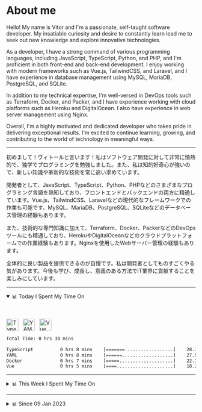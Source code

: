 # About me

Hello! My name is Vitor and I'm a passionate, self-taught software developer. My insatiable curiosity and desire to constantly learn lead me to seek out new knowledge and explore innovative technologies.

As a developer, I have a strong command of various programming languages, including JavaScript, TypeScript, Python, and PHP, and I'm proficient in both front-end and back-end development. I enjoy working with modern frameworks such as Vue.js, TailwindCSS, and Laravel, and I have experience in database management using MySQL, MariaDB, PostgreSQL, and SQLite.

In addition to my technical expertise, I'm well-versed in DevOps tools such as Terraform, Docker, and Packer, and I have experience working with cloud platforms such as Heroku and DigitalOcean. I also have experience in web server management using Nginx.

Overall, I'm a highly motivated and dedicated developer who takes pride in delivering exceptional results. I'm excited to continue learning, growing, and contributing to the world of technology in meaningful ways.

------

初めまして！ヴィトールと言います！私はソフトウェア開発に対して非常に情熱的で、独学でプログラミングを勉強しました。また、私は知的好奇心が強いので、新しい知識や革新的な技術を常に追い求めています。

開発者として、JavaScript、TypeScript、Python、PHPなどのさまざまなプログラミング言語を熟知しており、フロントエンドとバックエンドの両方に精通しています。Vue.js、TailwindCSS、Laravelなどの現代的なフレームワークでの作業も可能です。MySQL、MariaDB、PostgreSQL、SQLiteなどのデータベース管理の経験もあります。

また、技術的な専門知識に加えて、Terraform、Docker、PackerなどのDevOpsツールにも精通しており、HerokuやDigitalOceanなどのクラウドプラットフォームでの作業経験もあります。Nginxを使用したWebサーバー管理の経験もあります。

全体的に良い製品を提供できるのが自慢です。私は開発者としてものすごくやる気があります。今後も学び、成長し、意義のある方法でIT業界に貢献することを楽しみにしています。

------

<!-- ## 📊 Today I Spent My Time On -->

<details open>
<summary>📊 Today I Spent My Time On</summary>

&nbsp;

<!--DEVTIMER:TODAY:START-->
<img align="center" width="32px" src="https://cdn.simpleicons.org/typescript/3178C6" alt="TypeScript" />&nbsp;&nbsp;&nbsp;<img align="center" width="32px" src="https://cdn.simpleicons.org/yaml/fff" alt="YAML" />&nbsp;&nbsp;&nbsp;<img align="center" width="32px" src="https://cdn.simpleicons.org/vuedotjs/4FC08D" alt="Vue" />&nbsp;&nbsp;&nbsp;

```txt
Total Time: 0 hrs 30 mins

TypeScript          0 hrs 8 mins    [=======..................]    28.35 %
YAML                0 hrs 8 mins    [======...................]    27.57 %
Docker              0 hrs 7 mins    [=====....................]    22.74 %
Vue                 0 hrs 5 mins    [====.....................]    18.25 %
```

<!--DEVTIMER:TODAY:END-->

</details>

---
<details>
<summary>📊 This Week I Spent My Time On</summary>

&nbsp;

<!--DEVTIMER:WEEK:START-->
<img align="center" width="32px" src="https://cdn.simpleicons.org/typescript/3178C6" alt="TypeScript" />&nbsp;&nbsp;&nbsp;<img align="center" width="32px" src="https://cdn.simpleicons.org/vuedotjs/4FC08D" alt="Vue" />&nbsp;&nbsp;&nbsp;<img align="center" width="32px" src="https://cdn.simpleicons.org/yaml/fff" alt="YAML" />&nbsp;&nbsp;&nbsp;<img align="center" width="32px" src="https://cdn.simpleicons.org/gnubash/fff" alt="Bash" />&nbsp;&nbsp;&nbsp;<img align="center" width="32px" src="https://cdn.simpleicons.org/markdown/fff" alt="Markdown" />&nbsp;&nbsp;&nbsp;<img align="center" width="32px" src="https://cdn.simpleicons.org/go/00ADD8" alt="Go" />&nbsp;&nbsp;&nbsp;

```txt
Total Time: 11 hrs 4 mins

TypeScript          6 hrs 16 mins   [==============...........]    56.70 %
Vue                 3 hrs 59 mins   [=========................]    36.04 %
YAML                0 hrs 14 mins   [.........................]    2.11 %
Bash                0 hrs 11 mins   [.........................]    1.60 %
Docker              0 hrs 7 mins    [.........................]    1.02 %
Markdown            0 hrs 5 mins    [.........................]    0.76 %
Go                  0 hrs 3 mins    [.........................]    0.43 %
```

<!--DEVTIMER:WEEK:END-->
</details>

---


<details>
<summary>📊 Since 09 Jan 2023</summary>

&nbsp;

<!--DEVTIMER::START-->
<img align="center" width="32px" src="https://cdn.simpleicons.org/typescript/3178C6" alt="TypeScript" />&nbsp;&nbsp;&nbsp;<img align="center" width="32px" src="https://cdn.simpleicons.org/go/00ADD8" alt="Go" />&nbsp;&nbsp;&nbsp;<img align="center" width="32px" src="https://cdn.simpleicons.org/vuedotjs/4FC08D" alt="Vue" />&nbsp;&nbsp;&nbsp;<img align="center" width="32px" src="https://cdn.simpleicons.org/gnubash/fff" alt="Bash" />&nbsp;&nbsp;&nbsp;<img align="center" width="32px" src="https://cdn.simpleicons.org/yaml/fff" alt="YAML" />&nbsp;&nbsp;&nbsp;<img align="center" width="32px" src="https://cdn.simpleicons.org/markdown/fff" alt="Markdown" />&nbsp;&nbsp;&nbsp;<img align="center" width="32px" src="https://cdn.simpleicons.org/javascript/F7DF1E" alt="JavaScript" />&nbsp;&nbsp;&nbsp;<img align="center" width="32px" src="https://cdn.simpleicons.org/carrd/fff" alt="JSON" />&nbsp;&nbsp;&nbsp;<img align="center" width="32px" src="https://cdn.simpleicons.org/html5/E34F26" alt="HTML" />&nbsp;&nbsp;&nbsp;<img align="center" width="32px" src="https://cdn.simpleicons.org/academia/fff" alt="Text" />&nbsp;&nbsp;&nbsp;

```txt
Total Time: 54 hrs 4 mins

TypeScript          32 hrs 51 mins  [===============..........]    60.76 %
Go                  7 hrs 52 mins   [===......................]    14.54 %
Vue                 4 hrs 12 mins   [=........................]    7.78 %
Bash                3 hrs 4 mins    [=........................]    5.66 %
YAML                2 hrs 42 mins   [=........................]    5.00 %
Markdown            0 hrs 59 mins   [.........................]    1.81 %
JavaScript          0 hrs 44 mins   [.........................]    1.34 %
JSON                0 hrs 29 mins   [.........................]    0.88 %
SQL                 0 hrs 16 mins   [.........................]    0.49 %
HTML                0 hrs 10 mins   [.........................]    0.30 %
Docker              0 hrs 7 mins    [.........................]    0.21 %
Text                0 hrs 7 mins    [.........................]    0.20 %
```

<!--DEVTIMER::END-->

</details>
